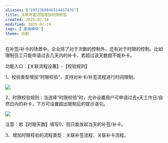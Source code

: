 ```yaml
---
aliases: ["1972360646514457435"]
title: 关联考勤流程增加时限校验
created: 2025-07-14
modified: 2025-07-14
tags: ['基础模块']
theme: 出勤
---
```


在补签/补卡的场景中，企业除了对于次数的控制外，还有对于时限的控制。比如限制员工只能申请过去几天内的补卡，若超过该天数就不能补卡。

功能入口：【关联流程设置】-【校验规则】

1、校验类型增加“时限校验”，支持对补卡/补签流程进行时间限制。

![](https://myhelpdoc.oss-cn-heyuan.aliyuncs.com/mdimages/1bebb3dc6a7adc518179809bd47245a3.jpg)

2、时限校验规则：当选择“时限校验”时，允许设置用户可申请过去x天工作日/自然日内的补卡，下方可设置超出限制后的提示语句。

![](https://myhelpdoc.oss-cn-heyuan.aliyuncs.com/mdimages/3d16510df806868cb5c39eaef2f4469f.jpg)

注意：若【时限天数】填写0，则只能发起当天的补签/补卡。

3、增加时限校验的流程类型：关联补签流程、关联补卡流程。

